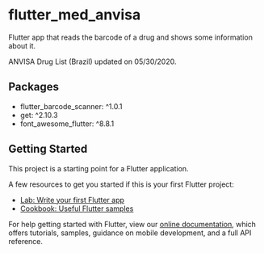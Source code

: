 # flutter_med_anvisa

Flutter app that reads the barcode of a drug and shows some information about it.

ANVISA Drug List (Brazil) updated on 05/30/2020.

## Packages
- flutter_barcode_scanner: ^1.0.1
- get: ^2.10.3
- font_awesome_flutter: ^8.8.1

## Getting Started

This project is a starting point for a Flutter application.

A few resources to get you started if this is your first Flutter project:

- [Lab: Write your first Flutter app](https://flutter.dev/docs/get-started/codelab)
- [Cookbook: Useful Flutter samples](https://flutter.dev/docs/cookbook)

For help getting started with Flutter, view our
[online documentation](https://flutter.dev/docs), which offers tutorials,
samples, guidance on mobile development, and a full API reference.
